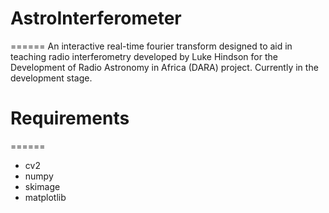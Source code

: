 # AstroInterferometer
======
An interactive real-time fourier transform designed to aid in teaching radio interferometry developed by Luke Hindson
for the Development of Radio Astronomy in Africa (DARA) project. Currently in the development stage.

# Requirements
======
* cv2
* numpy
* skimage
* matplotlib
